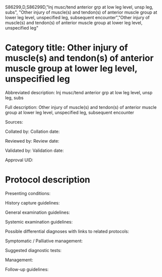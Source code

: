 S86299,D,S86299D,"Inj musc/tend anterior grp at low leg level, unsp leg, subs", "Other injury of muscle(s) and tendon(s) of anterior muscle group at lower leg level, unspecified leg, subsequent encounter","Other injury of muscle(s) and tendon(s) of anterior muscle group at lower leg level, unspecified leg"
# Category title: Other injury of muscle(s) and tendon(s) of anterior muscle group at lower leg level, unspecified leg

Abbreviated description: Inj musc/tend anterior grp at low leg level, unsp leg, subs

Full description: Other injury of muscle(s) and tendon(s) of anterior muscle group at lower leg level, unspecified leg, subsequent encounter

Sources:

Collated by:
Collation date:

Reviewed by:
Review date:

Validated by:
Validation date:

Approval UID:

# Protocol description

Presenting conditions:

History capture guidelines:

General examination guidelines:

Systemic examination guidelines:

Possible differential diagnoses with links to related protocols:

Symptomatic / Palliative management:

Suggested diagnostic tests:

Management:

Follow-up guidelines:
